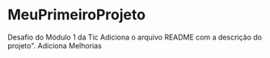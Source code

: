 # MeuPrimeiroProjeto
Desafio do Módulo 1 da Tic
Adiciona o arquivo README com a descrição do projeto".
Adiciona Melhorias
